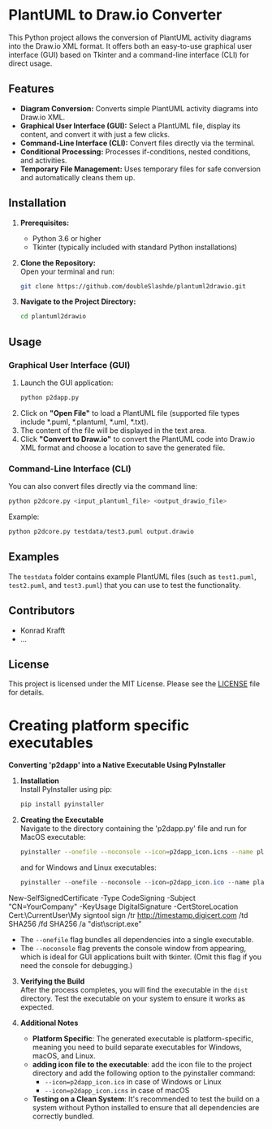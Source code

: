 # PlantUML to Draw.io Converter

This Python project allows the conversion of PlantUML activity diagrams into the Draw.io XML format. It offers both an easy-to-use graphical user interface (GUI) based on Tkinter and a command-line interface (CLI) for direct usage.

## Features

- **Diagram Conversion:** Converts simple PlantUML activity diagrams into Draw.io XML.
- **Graphical User Interface (GUI):** Select a PlantUML file, display its content, and convert it with just a few clicks.
- **Command-Line Interface (CLI):** Convert files directly via the terminal.
- **Conditional Processing:** Processes if-conditions, nested conditions, and activities.
- **Temporary File Management:** Uses temporary files for safe conversion and automatically cleans them up.

## Installation

1. **Prerequisites:**  
   - Python 3.6 or higher  
   - Tkinter (typically included with standard Python installations)

2. **Clone the Repository:**  
   Open your terminal and run:
   ```bash
   git clone https://github.com/doubleSlashde/plantuml2drawio.git
   ```

3. **Navigate to the Project Directory:**
   ```bash
   cd plantuml2drawio
   ```

## Usage

### Graphical User Interface (GUI)

1. Launch the GUI application:
   ```bash
   python p2dapp.py
   ```
2. Click on **"Open File"** to load a PlantUML file (supported file types include *.puml, *.plantuml, *.uml, *.txt).
3. The content of the file will be displayed in the text area.
4. Click **"Convert to Draw.io"** to convert the PlantUML code into Draw.io XML format and choose a location to save the generated file.

### Command-Line Interface (CLI)

You can also convert files directly via the command line:

```bash
python p2dcore.py <input_plantuml_file> <output_drawio_file>
```
Example:
```bash
python p2dcore.py testdata/test3.puml output.drawio
```

## Examples

The `testdata` folder contains example PlantUML files (such as `test1.puml`, `test2.puml`, and `test3.puml`) that you can use to test the functionality.

## Contributors

- Konrad Krafft
- ...

## License

This project is licensed under the MIT License. Please see the [LICENSE](LICENSE) file for details. 

# Creating platform specific executables

**Converting 'p2dapp' into a Native Executable Using PyInstaller**

1. **Installation**  
   Install PyInstaller using pip:
   ```bash
   pip install pyinstaller
   ```

2. **Creating the Executable**  
   Navigate to the directory containing the 'p2dapp.py' file and run for MacOS executable:
   ```bash
   pyinstaller --onefile --noconsole --icon=p2dapp_icon.icns --name plantuml2drawio p2dapp.py
   ```
   and for Windows and Linux executables:
   ```powershell
   pyinstaller --onefile --noconsole --icon=p2dapp_icon.ico --name plantuml2drawio p2dapp.py
   ```
New-SelfSignedCertificate -Type CodeSigning -Subject "CN=YourCompany" -KeyUsage DigitalSignature -CertStoreLocation Cert:\CurrentUser\My
signtool sign /tr http://timestamp.digicert.com /td SHA256 /fd SHA256 /a "dist\script.exe"

   
   - The `--onefile` flag bundles all dependencies into a single executable.
   - The `--noconsole` flag prevents the console window from appearing, which is ideal for GUI applications built with tkinter. (Omit this flag if you need the console for debugging.)

3. **Verifying the Build**  
   After the process completes, you will find the executable in the `dist` directory. Test the executable on your system to ensure it works as expected.

4. **Additional Notes**  
   - **Platform Specific**: The generated executable is platform-specific, meaning you need to build separate executables for Windows, macOS, and Linux.
   - **adding icon file to the executable**: add the icon file to the project directory and add the following option to the pyinstaller command: 
     - `--icon=p2dapp_icon.ico` in case of Windows or Linux
     - `--icon=p2dapp_icon.icns` in case of macOS
   - **Testing on a Clean System**: It's recommended to test the build on a system without Python installed to ensure that all dependencies are correctly bundled.

